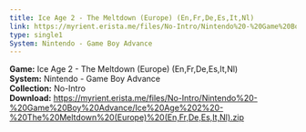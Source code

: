 ```yaml
---
title: Ice Age 2 - The Meltdown (Europe) (En,Fr,De,Es,It,Nl)
link: https://myrient.erista.me/files/No-Intro/Nintendo%20-%20Game%20Boy%20Advance/Ice%20Age%202%20-%20The%20Meltdown%20(Europe)%20(En,Fr,De,Es,It,Nl).zip
type: single1
System: Nintendo - Game Boy Advance
---
```

<b>Game:</b> Ice Age 2 - The Meltdown (Europe) (En,Fr,De,Es,It,Nl)<br>
<b>System:</b> Nintendo - Game Boy Advance<br>
<b>Collection:</b> No-Intro<br>
<b>Download:</b> https://myrient.erista.me/files/No-Intro/Nintendo%20-%20Game%20Boy%20Advance/Ice%20Age%202%20-%20The%20Meltdown%20(Europe)%20(En,Fr,De,Es,It,Nl).zip
